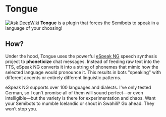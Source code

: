 # Tongue
[![Ask DeepWiki](https://deepwiki.com/badge.svg)](https://deepwiki.com/san-e/repo-tongue)
**Tongue** is a plugin that forces the Semibots to speak in a language of your choosing!

## How?
Under the hood, Tongue uses the powerful [eSpeak NG](https://github.com/espeak-ng/espeak-ng) speech synthesis project to **phoneticize** chat messages. Instead of feeding raw text into the TTS, eSpeak NG converts it into a string of phonemes that mimic how the selected language would pronounce it. This results in bots "speaking" with different accents or entirely different linguistic patterns.

eSpeak NG supports over 100 languages and dialects. I've only tested German, so I can't promise all of them will sound perfect—or even intelligible—but the variety is there for experimentation and chaos. Want your Semibots to mumble Icelandic or shout in Swahili? Go ahead. They won’t stop you.

